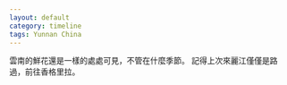```yaml
---
layout: default
category: timeline
tags: Yunnan China
---
```


雲南的鮮花還是一樣的處處可見，不管在什麼季節。
記得上次來麗江僅僅是路過，前往香格里拉。

<img src="{{ site_url }}/img/posts/2017-10-20-lijiang.jpg" alt="">

